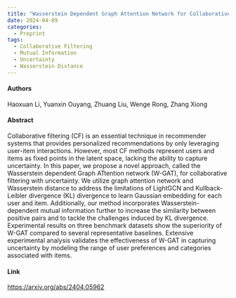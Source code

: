 ```yaml
---
title: "Wasserstein Dependent Graph Attention Network for Collaborative Filtering with Uncertainty"
date: 2024-04-09
categories:
  - Preprint
tags:
  - Collaborative Filtering
  - Mutual Information
  - Uncertainty
  - Wasserstein Distance
---
```


#### Authors
Haoxuan Li, Yuanxin Ouyang, Zhuang Liu, Wenge Rong, Zhang Xiong

#### Abstract
Collaborative filtering (CF) is an essential technique in recommender systems that provides personalized recommendations by only leveraging user-item interactions. However, most CF methods represent users and items as fixed points in the latent space, lacking the ability to capture uncertainty. In this paper, we propose a novel approach, called the Wasserstein dependent Graph ATtention network (W-GAT), for collaborative filtering with uncertainty. We utilize graph attention network and Wasserstein distance to address the limitations of LightGCN and Kullback-Leibler divergence (KL) divergence to learn Gaussian embedding for each user and item. Additionally, our method incorporates Wasserstein-dependent mutual information further to increase the similarity between positive pairs and to tackle the challenges induced by KL divergence. Experimental results on three benchmark datasets show the superiority of W-GAT compared to several representative baselines. Extensive experimental analysis validates the effectiveness of W-GAT in capturing uncertainty by modeling the range of user preferences and categories associated with items.

#### Link
https://arxiv.org/abs/2404.05962
